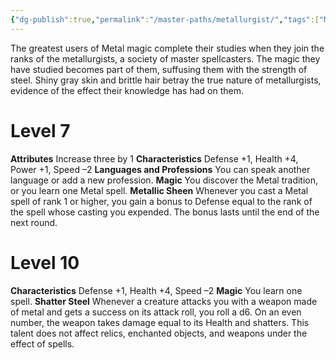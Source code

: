 ```yaml
---
{"dg-publish":true,"permalink":"/master-paths/metallurgist/","tags":["Magic"]}
---
```


The greatest users of Metal magic complete their studies when they join the ranks of the metallurgists, a society of master spellcasters. The magic they have studied becomes part of them, suffusing them with the strength of steel. Shiny gray skin and brittle hair betray the true nature of metallurgists, evidence of the effect their knowledge has had on them.
# Level 7
**Attributes** Increase three by 1
**Characteristics** Defense +1, Health +4, Power +1, Speed –2
**Languages and Professions** You can speak another language or add a new profession.
**Magic** You discover the Metal tradition, or you learn one Metal spell.
**Metallic Sheen** Whenever you cast a Metal spell of rank 1 or higher, you gain a bonus to Defense equal to the rank of the spell whose casting you expended. The bonus lasts until the end of the next round.
# Level 10
**Characteristics** Defense +1, Health +4, Speed –2
**Magic** You learn one spell.
**Shatter Steel** Whenever a creature attacks you with a weapon made of metal and gets a success on its attack roll, you roll a d6. On an even number, the weapon takes damage equal to its Health and shatters. This talent does not affect relics, enchanted objects, and weapons under the effect of spells.